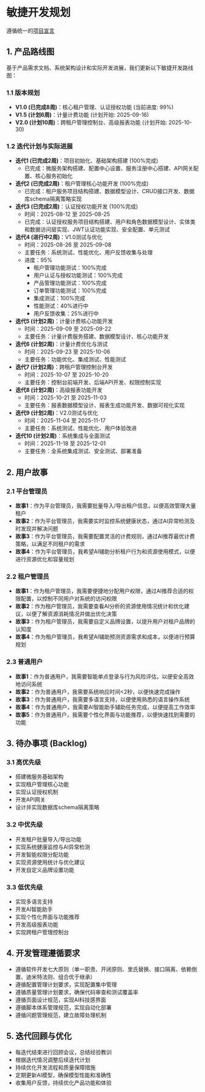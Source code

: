 # 敏捷开发规划

遵循统一的[项目宣言](../../../docs/plans/20-项目宣言.md)

## 1. 产品路线图

基于产品需求文档、系统架构设计和实际开发进展，我们更新以下敏捷开发路线图：

### 1.1 版本规划
- **V1.0 (已完成8周)**：核心租户管理、认证授权功能 (当前进度: 99%)
- **V1.5 (计划6周)**：计量计费功能 (计划开始: 2025-09-16)
- **V2.0 (计划10周)**：跨租户管理控制台、高级报表功能 (计划开始: 2025-10-30)

### 1.2 迭代计划与实际进展
- **迭代1 (已完成2周)**：项目初始化、基础架构搭建 (100%完成)
  - 已完成：微服务架构搭建、配置中心设置、服务注册中心搭建、API网关配置、核心服务初始化
- **迭代2 (已完成2周)**：租户管理核心功能开发 (100%完成)
  - 已完成：租户服务项目结构搭建、数据模型设计、CRUD接口开发、数据库schema隔离策略实现
- **迭代3 (已完成2周)**：认证授权功能开发 (100%完成)
  - 时间：2025-08-12 至 2025-08-25
  - 已完成：认证授权服务项目结构搭建、用户和角色数据模型设计、实体类和数据访问层实现、JWT认证功能实现、安全配置、单元测试
- **迭代4 (进行中2周)**：V1.0测试与优化
  - 时间：2025-08-26 至 2025-09-08
  - 主要任务：系统测试、性能优化、用户反馈收集与处理
  - 进度：95%
    - 租户管理功能测试：100%完成
    - 用户认证与授权功能测试：100%完成
    - 产品管理功能测试：100%完成
    - 订单管理功能测试：100%完成
    - 集成测试：100%完成
    - 性能测试：40%进行中
    - 用户反馈收集：25%进行中
- **迭代5 (计划2周)**：计量计费核心功能开发
  - 时间：2025-09-09 至 2025-09-22
  - 主要任务：计量计费服务搭建、数据模型设计、核心功能开发
- **迭代6 (计划2周)**：计量计费优化与测试
  - 时间：2025-09-23 至 2025-10-06
  - 主要任务：功能优化、集成测试、性能测试
- **迭代7 (计划2周)**：跨租户管理控制台开发
  - 时间：2025-10-07 至 2025-10-20
  - 主要任务：控制台前端开发、后端API开发、权限控制实现
- **迭代8 (计划2周)**：高级报表功能开发
  - 时间：2025-10-21 至 2025-11-03
  - 主要任务：报表数据模型设计、报表生成功能开发、数据可视化实现
- **迭代9 (计划2周)**：V2.0测试与优化
  - 时间：2025-11-04 至 2025-11-17
  - 主要任务：系统测试、性能优化、用户体验改进
- **迭代10 (计划2周)**：系统集成与全面测试
  - 时间：2025-11-18 至 2025-12-01
  - 主要任务：全系统集成测试、安全测试、部署准备

## 2. 用户故事

### 2.1 平台管理员
- **故事1**：作为平台管理员，我需要批量导入/导出租户信息，以便高效管理大量租户
- **故事2**：作为平台管理员，我需要实时监控系统健康状态，通过AI异常检测及时发现并解决问题
- **故事3**：作为平台管理员，我需要配置灵活的计费规则，通过AI推荐最优计费策略，以满足不同租户的需求
- **故事4**：作为平台管理员，我希望AI辅助分析租户行为和资源使用模式，以便进行资源优化和容量规划

### 2.2 租户管理员
- **故事1**：作为租户管理员，我需要便捷地分配用户权限，通过AI推荐合适的权限配置，以控制不同用户对系统的访问权限
- **故事2**：作为租户管理员，我需要查看AI分析的资源使用情况统计和优化建议，以便了解资源消耗情况并做出优化决策
- **故事3**：作为租户管理员，我需要自定义品牌设置，以提升用户对租户品牌的认知度
- **故事4**：作为租户管理员，我希望AI辅助预测资源需求和成本，以便进行预算规划

### 2.3 普通用户
- **故事1**：作为普通用户，我需要智能单点登录与行为风险评估，以便安全高效地访问系统
- **故事2**：作为普通用户，我需要系统响应时间<2秒，以便快速完成操作
- **故事3**：作为普通用户，我需要多语言支持，以便使用熟悉的语言操作系统
- **故事4**：作为普通用户，我需要AI智能助手辅助任务完成，以便提高工作效率
- **故事5**：作为普通用户，我需要个性化界面与功能推荐，以便快速找到需要的功能

## 3. 待办事项 (Backlog)

### 3.1 高优先级
- 搭建微服务基础架构
- 实现租户管理核心功能
- 实现认证授权机制
- 开发API网关
- 设计并实现数据库schema隔离策略

### 3.2 中优先级
- 开发租户批量导入/导出功能
- 实现系统健康监控与AI异常检测
- 开发智能权限分配功能
- 实现资源使用统计与优化建议
- 开发自定义品牌设置功能

### 3.3 低优先级
- 实现多语言支持
- 开发AI智能助手
- 实现个性化界面与功能推荐
- 开发高级报表功能
- 实现跨租户管理控制台

## 4. 开发管理遵循要求

- 遵循软件开发七大原则（单一职责、开闭原则、里氏替换、接口隔离、依赖倒置、迪米特法则、组合优于继承）
- 遵循配置管理计划要求，实现配置集中管理
- 遵循质量管理计划要求，确保代码审查和测试覆盖率
- 遵循页面设计规范，实现AI科技感界面
- 遵循脚本体系管理规范，实现自动化部署
- 遵循问题管理规范，建立故障处理机制

## 5. 迭代回顾与优化

- 每迭代结束进行回顾会议，总结经验教训
- 根据迭代情况调整后续迭代计划
- 持续优化开发流程和质量保障措施
- 定期更新AI模型，确保模型性能和准确性
- 收集用户反馈，持续优化产品功能和体验